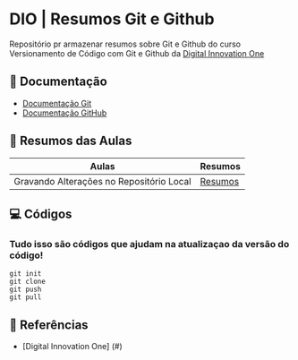 
# DIO | Resumos Git e Github

Repositório pr armazenar resumos sobre Git e Github do curso Versionamento de Código com Git e Github da [Digital Innovation One](https://web.dio.me/course/versionamento-de-codigo-com-git-e-github/learning/f3cbaa66-efbd-4c25-842e-2069c188c066/)

## 📕 Documentação
- [Documentação Git](https://git-scm.com/doc)
- [Documentação GitHub](https://docs.github.com/pt/get-started/writing-on-github)

## 📒 Resumos das Aulas

| Aulas | Resumos |
|-------|---------|
|Gravando Alterações no Repositório Local| [Resumos](#)|

## 💻 Códigos

### Tudo isso são códigos que ajudam na atualizaçao da versão do código!

```
git init 
git clone
git push
git pull

```

## 🔎 Referências
 - [Digital Innovation One] (#)